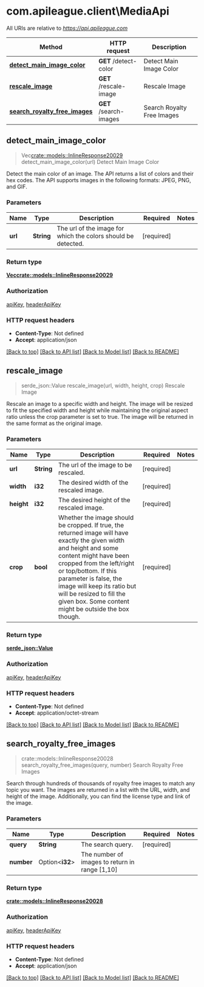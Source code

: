 # com.apileague.client\MediaApi

All URIs are relative to *https://api.apileague.com*

Method | HTTP request | Description
------------- | ------------- | -------------
[**detect_main_image_color**](MediaApi.md#detect_main_image_color) | **GET** /detect-color | Detect Main Image Color
[**rescale_image**](MediaApi.md#rescale_image) | **GET** /rescale-image | Rescale Image
[**search_royalty_free_images**](MediaApi.md#search_royalty_free_images) | **GET** /search-images | Search Royalty Free Images



## detect_main_image_color

> Vec<crate::models::InlineResponse20029> detect_main_image_color(url)
Detect Main Image Color

Detect the main color of an image. The API returns a list of colors and their hex codes. The API supports images in the following formats: JPEG, PNG, and GIF.

### Parameters


Name | Type | Description  | Required | Notes
------------- | ------------- | ------------- | ------------- | -------------
**url** | **String** | The url of the image for which the colors should be detected. | [required] |

### Return type

[**Vec<crate::models::InlineResponse20029>**](inline_response_200_29.md)

### Authorization

[apiKey](../README.md#apiKey), [headerApiKey](../README.md#headerApiKey)

### HTTP request headers

- **Content-Type**: Not defined
- **Accept**: application/json

[[Back to top]](#) [[Back to API list]](../README.md#documentation-for-api-endpoints) [[Back to Model list]](../README.md#documentation-for-models) [[Back to README]](../README.md)


## rescale_image

> serde_json::Value rescale_image(url, width, height, crop)
Rescale Image

Rescale an image to a specific width and height. The image will be resized to fit the specified width and height while maintaining the original aspect ratio unless the crop parameter is set to true. The image will be returned in the same format as the original image.

### Parameters


Name | Type | Description  | Required | Notes
------------- | ------------- | ------------- | ------------- | -------------
**url** | **String** | The url of the image to be rescaled. | [required] |
**width** | **i32** | The desired width of the rescaled image. | [required] |
**height** | **i32** | The desired height of the rescaled image. | [required] |
**crop** | **bool** | Whether the image should be cropped. If true, the returned image will have exactly the given width and height and some content might have been cropped from the left/right or top/bottom. If this parameter is false, the image will keep its ratio but will be resized to fill the given box. Some content might be outside the box though. | [required] |

### Return type

[**serde_json::Value**](serde_json::Value.md)

### Authorization

[apiKey](../README.md#apiKey), [headerApiKey](../README.md#headerApiKey)

### HTTP request headers

- **Content-Type**: Not defined
- **Accept**: application/octet-stream

[[Back to top]](#) [[Back to API list]](../README.md#documentation-for-api-endpoints) [[Back to Model list]](../README.md#documentation-for-models) [[Back to README]](../README.md)


## search_royalty_free_images

> crate::models::InlineResponse20028 search_royalty_free_images(query, number)
Search Royalty Free Images

Search through hundreds of thousands of royalty free images to match any topic you want. The images are returned in a list with the URL, width, and height of the image. Additionally, you can find the license type and link of the image.

### Parameters


Name | Type | Description  | Required | Notes
------------- | ------------- | ------------- | ------------- | -------------
**query** | **String** | The search query. | [required] |
**number** | Option<**i32**> | The number of images to return in range [1,10] |  |

### Return type

[**crate::models::InlineResponse20028**](inline_response_200_28.md)

### Authorization

[apiKey](../README.md#apiKey), [headerApiKey](../README.md#headerApiKey)

### HTTP request headers

- **Content-Type**: Not defined
- **Accept**: application/json

[[Back to top]](#) [[Back to API list]](../README.md#documentation-for-api-endpoints) [[Back to Model list]](../README.md#documentation-for-models) [[Back to README]](../README.md)

